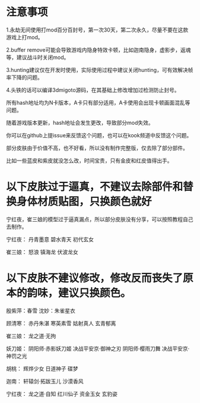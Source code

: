 # 注意事项
1.永劫无间使用打mod百分百封号，第一次30天，第二次永久，尽量不要在这款游戏上打mod。

2.buffer remove可能会导致游戏内隐身特效卡顿，比如迦南隐身，虚影步，返魂等，建议战斗时关闭mod。

3.hunting建议仅在开发时使用，实际使用过程中建议关闭hunting，可有效解决帧率下降的问题。

4.头铁的话可以编译3dmigoto源码，在其基础上修改增加过检测防止封号。

所有hash地址均为N卡版本，A卡只有部分适用，A卡使用会出现卡顿画面混乱等问题。

随着游戏版本更新，hash地址会发生更改，导致部分mod失效。

你可以在github上提issue来反馈这个问题，也可以在kook频道中反馈这个问题。

部分皮肤由于价值不高，也不好看，所以没有制作完整版，仅去除了部分部件。

比如一些蓝皮和紫皮就没怎么改，时间宝贵，只有金皮和红皮值得出手。
# 以下皮肤过于逼真，不建议去除部件和替换身体材质贴图，只换颜色就好
宁红夜，崔三娘的模型过于逼真漏点，所以部分皮肤没有分享，可以按照教程自己去制作。

宁红夜：
丹青墨意
碧水青天
初代玄女

崔三娘：
怒浪
镇海龙
伏波龙女

# 以下皮肤不建议修改，修改反而丧失了原本的韵味，建议只换颜色。
殷紫萍：春雪
沈妙：朱雀星衣

顾清寒：
赤丹朱湛
寒英素雪
姑射真人
玄青郁离

崔三娘：
龙之道·无拘

妖刀姬：
阴阳师·赤影妖刀姬
决战平安京·御神之刃
阴阳师·樱雨刀舞
决战平安京·神罚之光

胡桃：
辉烨少女
日道神子
碟梦

迦南：
轩辕剑·拓跋玉儿
沙漠香风

宁红夜：
龙之道·自知
红川仙子
资金玉女
玄豹姿
